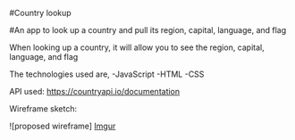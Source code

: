 #Country lookup

#An app to look up a country and pull its region, capital, language, and flag

When looking up a country, it will allow you to see the region, capital, language, and flag

The technologies used are,
-JavaScript
-HTML
-CSS

API used: https://countryapi.io/documentation

Wireframe sketch:

![proposed wireframe] [Imgur](https://i.imgur.com/nIDDDZZs.jpg)
